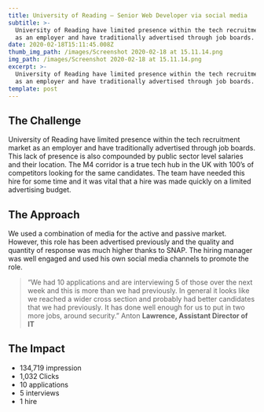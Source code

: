 ```yaml
---
title: University of Reading — Senior Web Developer via social media
subtitle: >-
  University of Reading have limited presence within the tech recruitment market
  as an employer and have traditionally advertised through job boards.
date: 2020-02-18T15:11:45.008Z
thumb_img_path: /images/Screenshot 2020-02-18 at 15.11.14.png
img_path: /images/Screenshot 2020-02-18 at 15.11.14.png
excerpt: >-
  University of Reading have limited presence within the tech recruitment market
  as an employer and have traditionally advertised through job boards.
template: post
---
```

## The Challenge

University of Reading have limited presence within the tech recruitment market as an employer and have traditionally advertised through job boards. This lack of presence is also compounded by public sector level salaries and their location. The M4 corridor is a true tech hub in the UK with 100’s of competitors looking for the same candidates. The team have needed this hire for some time and it was vital that a hire was made quickly on a limited advertising budget.

## The Approach

We used a combination of media for the active and passive market. However, this role has been advertised previously and the quality and quantity of response was much higher thanks to SNAP. The hiring manager was well engaged and used his own social media channels to promote the role.

> “We had 10 applications and are interviewing 5 of those over the next week and this is more than we had previously. In general it looks like we reached a wider cross section and probably had better candidates that we had previously. It has done well enough for us to put in two more jobs, around security.” Anton **Lawrence, Assistant Director of IT**

## The Impact

* 134,719 impression
* 1,032 Clicks
* 10 applications
* 5 interviews
* 1 hire
